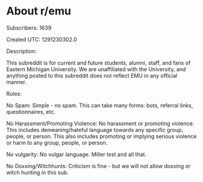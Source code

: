 # About r/emu

Subscribers: 1639

Created UTC: 1291230302.0

Description:

This subreddit is for current and future students, alumni, staff, and fans of Eastern Michigan University. We are unaffiliated with the University, and anything posted to this subreddit does not reflect EMU in any official manner.

Rules:

No Spam: Simple - no spam. This can take many forms: bots, referral links, questionnaires, etc.

No Harassment/Promoting Violence: No harassment or promoting violence. This includes demeaning/hateful language towards any specific group, people, or person. This also includes promoting or implying serious violence or harm to any group, people, or person.

No vulgarity: No vulgar language. Miller test and all that.

No Doxxing/Witchhunts: Criticism is fine - but we will not allow doxxing or witch hunting in this sub.


